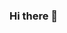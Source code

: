 ### Hi there 👋

<!--
**Abdallahhendy/Abdallahhendy** is a ✨ _special_ ✨ repository because its `README.md` (this file) appears on your GitHub profile.

Here are some ideas to get you started:

- 🫡 Hi, I'm Abdallah Hendy
- 🌱 I’m currently learning ...
- 👯 I’m looking to collaborate on ...
- 🤔 I’m looking for help with ...
- 💬 Ask me about ...
- 📫 How to reach me: ...
- 😄 Pronouns: ...
- ⚡ Fun fact: ...
-->
